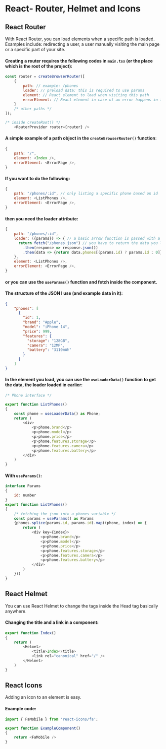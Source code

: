 # React- Router, Helmet and Icons
## React Router
With React Router, you can load elements when a specific path is loaded. Examples include: redirecting a user, a user manually visiting the main page or a specific part of your site.
#### Creating a router requires the following codes in ```main.tsx``` (or the place which is the root of the project):
```javascript
const router = createBrowserRouter([
    {
        path: // example: /phones
        loader: // preload data: this is required to use params
        element: // React element to load when visiting this path
        errorElement: // React element in case of an error happens in the main element
    }
    /* other paths */
]);
```
```javascript
/* inside createRoot() */
    <RouterProvider router={router} />
```
#### A simple example of a path object in the ```createBrowserRouter()``` function:
```javascript
{
    path: "/",
    element: <Index />,
    errorElement: <ErrorPage />,
}
```
#### If you want to do the following:
```javascript
{
    path: "/phones/:id", // only listing a specific phone based on id
    element: <ListPhones />,
    errorElement: <ErrorPage />,
}
```
#### then you need the loader attribute:
```javascript
{
    path: "/phones/:id",
    loader: ({params}) => { // a basic arrow function is passed with a fetch
      return fetch("/phones.json") // you have to return the data you loaded in order to use that data later
        .then(response => response.json())
        .then(data => {return data.phones[(params.id) ? params.id : 0]});
    },
    element: <ListPhones />,
    errorElement: <ErrorPage />,
}
```
#### or you can use the ```useParams()``` function and fetch inside the component.
#### The structure of the JSON I use (and example data in it):
```json
{
    "phones": [
      {
        "id": 1,
        "brand": "Apple",
        "model": "iPhone 14",
        "price": 999,
        "features": {
          "storage": "128GB",
          "camera": "12MP",
          "battery": "3110mAh"
        }
      }
    ]
}
```
#### In the element you load, you can use the ```useLoaderData()``` function to get the data, the loader loaded in earlier:
```javascript
/* Phone interface */

export function ListPhones()
{
    const phone = useLoaderData() as Phone;
    return (
        <div>
            <p>phone.brand</p>
            <p>phone.model</p>
            <p>phone.price</p>
            <p>phone.features.storage</p>
            <p>phone.features.camera</p>
            <p>phone.features.battery</p>
        </div>
    )
}
```
#### With ```useParams()```:
```javascript
interface Params
{
    id: number
}
export function ListPhones()
{
    /* fetching the json into a phones variable */
    const params = useParams() as Params
    {phones.splice(params.id, params.id).map((phone, index) => {
        return (
            <div key={index}>
                <p>phone.brand</p>
                <p>phone.model</p>
                <p>phone.price</p>
                <p>phone.features.storage</p>
                <p>phone.features.camera</p>
                <p>phone.features.battery</p>
            </div>
        )
    }))
}
```

## React Helmet
You can use React Helmet to change the tags inside the Head tag basically anywhere.
#### Changing the title and a link in a component:
```javascript
export function Index()
{
    return (
        <Helmet>
            <title>Index</title>
            <link rel="canonical" href="/" />
        </Helmet>
    )
}
```


## React Icons
Adding an icon to an element is easy.
#### Example code:
```javascript
import { FaMobile } from 'react-icons/fa';

export function ExampleComponent()
{
    return <FaMobile />
}
```

